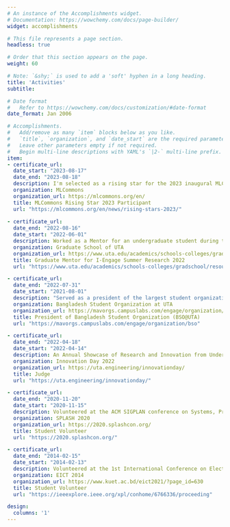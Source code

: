 ```yaml
---
# An instance of the Accomplishments widget.
# Documentation: https://wowchemy.com/docs/page-builder/
widget: accomplishments

# This file represents a page section.
headless: true

# Order that this section appears on the page.
weight: 60

# Note: `&shy;` is used to add a 'soft' hyphen in a long heading.
title: 'Activities'
subtitle:

# Date format
#   Refer to https://wowchemy.com/docs/customization/#date-format
date_format: Jan 2006

# Accomplishments.
#   Add/remove as many `item` blocks below as you like.
#   `title`, `organization`, and `date_start` are the required parameters.
#   Leave other parameters empty if not required.
#   Begin multi-line descriptions with YAML's `|2-` multi-line prefix.
item:
- certificate_url:
  date_start: "2023-08-17"
  date_end: "2023-08-18"
  description: I'm selected as a rising star for the 2023 inaugural MLCommons Rising Stars program. The two day long program will provide me an opportunity to present my research, attend talks on latest achievments in ML and Systems, network with academicians and industry practitioners.
  organization: MLCommons
  organization_url: https://mlcommons.org/en/
  title: MLCommons Rising Star 2023 Participant
  url: "https://mlcommons.org/en/news/rising-stars-2023/"
  
- certificate_url: 
  date_end: "2022-08-16"
  date_start: "2022-06-01"
  description: Worked as a Mentor for an undergraduate student during the Summer of 2022 to conduct a research project. 
  organization: Graduate School of UTA
  organization_url: https://www.uta.edu/academics/schools-colleges/gradschool/resources/workshops-and-programs/i-engage
  title: Graduate Mentor for I-Engage Summer Research 2022
  url: "https://www.uta.edu/academics/schools-colleges/gradschool/resources/workshops-and-programs/i-engage"

- certificate_url: 
  date_end: "2022-07-31"
  date_start: "2021-08-01"
  description: "Served as a president of the largest student organization of Bangladeshi students in the University of Texas at Arlington"
  organization: Bangladesh Student Organization at UTA
  organization_url: https://mavorgs.campuslabs.com/engage/organization/bso
  title: President of Bangladesh Student Organization (BSO@UTA)
  url: "https://mavorgs.campuslabs.com/engage/organization/bso"

- certificate_url: 
  date_end: "2022-04-18"
  date_start: "2022-04-14"
  description: An Annual Showcase of Research and Innovation from Undergraduate and Graduate UTA Engineering Students at The University of Texas at Arlington
  organization: Innovation Day 2022
  organization_url: https://uta.engineering/innovationday/
  title: Judge
  url: "https://uta.engineering/innovationday/"

- certificate_url: 
  date_end: "2020-11-20"
  date_start: "2020-11-15"
  description: Volunteered at the ACM SIGPLAN conference on Systems, Programming, Languages, and Applications Software for Humanity
  organization: SPLASH 2020
  organization_url: https://2020.splashcon.org/
  title: Student Volunteer
  url: "https://2020.splashcon.org/"

- certificate_url: 
  date_end: "2014-02-15"
  date_start: "2014-02-13"
  description: Volunteered at the 1st International Conference on Electrical Information and Communication Technology (EICT 2021)
  organization: EICT 2014
  organization_url: https://www.kuet.ac.bd/eict2021/?page_id=630
  title: Student Volunteer
  url: "https://ieeexplore.ieee.org/xpl/conhome/6766336/proceeding"

design:
  columns: '1' 
---
```

